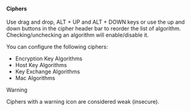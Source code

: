#### Ciphers
Use drag and drop, ALT + UP and ALT + DOWN keys or use the up and down buttons in the cipher header bar to reorder the list of algorithm. Checking/unchecking an algorithm will enable/disable it.  

You can configure the following ciphers:
- Encryption Key Algorithms
- Host Key Algorithms
- Key Exchange Algorithms
- Mac Algorithms

> [!Warning]
> Ciphers with a warning icon are considered weak (insecure).